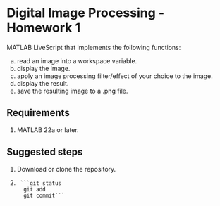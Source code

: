 # Digital Image Processing - Homework 1 
MATLAB LiveScript that implements the following functions: 

<ol type="a">
  <li>read an image into a workspace variable.</li>
  <li>display the image.</li>
  <li>apply an image processing filter/effect of your choice to the image.</li>
  <li>display the result.</li>
  <li>save the resulting image to a .png file.</li>
</ol>

## Requirements
<ol>
  <li>MATLAB 22a or later.</li>  
</ol>

## Suggested steps
1. Download or clone the repository.
2.      ```git status
         git add
         git commit```
